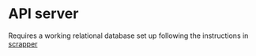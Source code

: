# API server

Requires a working relational database set up following the instructions in [scrapper](https://github.com/thewaifuproject/scrapper)
